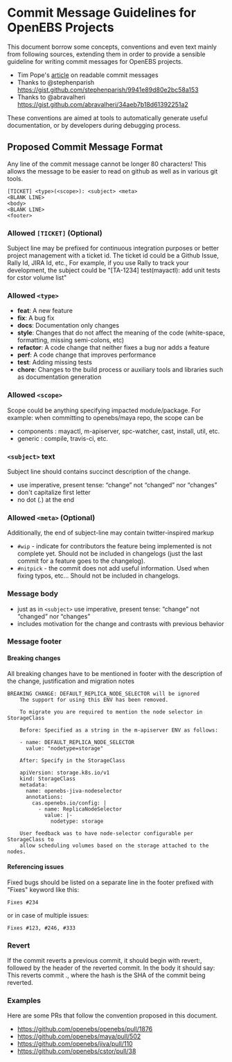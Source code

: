 # Commit Message Guidelines for OpenEBS Projects

This document borrow some concepts, conventions and even text mainly from following sources, extending them in order to provide a sensible guideline for writing commit messages for OpenEBS projects.
- Tim Pope's [article](http://tbaggery.com/2008/04/19/a-note-about-git-commit-messages.html) on readable commit messages
- Thanks to @stephenparish https://gist.github.com/stephenparish/9941e89d80e2bc58a153
- Thanks to @abravalheri https://gist.github.com/abravalheri/34aeb7b18d61392251a2

These conventions are aimed at tools to automatically generate useful documentation, or by developers during debugging process.

## Proposed Commit Message Format

Any line of the commit message cannot be longer 80 characters! This allows the message to be easier to read on github as well as in various git tools.

```
[TICKET] <type>(<scope>): <subject> <meta>
<BLANK LINE>
<body>
<BLANK LINE>
<footer>
```

### Allowed `[TICKET]` (Optional)

Subject line may be prefixed for continuous integration purposes
 or better project management with a ticket id. The ticket id could 
 be a Github Issue, Rally Id, JIRA Id, etc.,  For example,
 if you use Rally to track your development, the subject could be
 "[TA-1234] test(mayactl): add unit tests for cstor volume list"

### Allowed `<type>`
* **feat**: A new feature
* **fix**: A bug fix
* **docs**: Documentation only changes
* **style**: Changes that do not affect the meaning of the code 
  (white-space, formatting, missing semi-colons, etc)
* **refactor**: A code change that neither fixes a bug nor adds a feature
* **perf**: A code change that improves performance
* **test**: Adding missing tests
* **chore**: Changes to the build process or auxiliary tools and libraries
   such as documentation generation

### Allowed `<scope>`
Scope could be anything specifying impacted module/package.
For example: when committing to openebs/maya repo, the scope can be
- components : mayactl, m-apiserver, spc-watcher, cast, install, util, etc.
- generic    : compile, travis-ci, etc.

### `<subject>` text
Subject line should contains succinct description of the change. 

* use imperative, present tense: “change” not “changed” nor “changes”
* don't capitalize first letter
* no dot (.) at the end

### Allowed `<meta>` (Optional)
Additionally, the end of subject-line may contain twitter-inspired markup

* `#wip` - indicate for contributors the feature being implemented is not 
   complete yet. Should not be included in changelogs (just the last commit 
   for a feature goes to the changelog).
* `#nitpick` - the commit does not add useful information. Used when fixing 
   typos, etc... Should not be included in changelogs.

### Message body
* just as in `<subject>` use imperative, present tense: “change” not “changed” nor “changes”
* includes motivation for the change and contrasts with previous behavior


### Message footer

#### Breaking changes
All breaking changes have to be mentioned in footer with the description of the 
change, justification and migration notes

```
BREAKING CHANGE: DEFAULT_REPLICA_NODE_SELECTOR will be ignored
    The support for using this ENV has been removed. 

    To migrate you are required to mention the node selector in StorageClass

    Before: Specified as a string in the m-apiserver ENV as follows:

    - name: DEFAULT_REPLICA_NODE_SELECTOR
      value: "nodetype=storage"

    After: Specify in the StorageClass
    
    apiVersion: storage.k8s.io/v1
    kind: StorageClass
    metadata:
      name: openebs-jiva-nodeselector
      annotations:
        cas.openebs.io/config: |
          - name: ReplicaNodeSelector
            value: |-
              nodetype: storage

    User feedback was to have node-selector configurable per StorageClass to
    allow scheduling volumes based on the storage attached to the nodes. 
```

#### Referencing issues
Fixed bugs should be listed on a separate line in the footer prefixed with "Fixes" keyword like this:
```
Fixes #234
```

or in case of multiple issues:
```
Fixes #123, #246, #333
```

### Revert

If the commit reverts a previous commit, it should begin with revert:, followed by the header of the reverted commit. In the body it should say: This reverts commit <hash>., where the hash is the SHA of the commit being reverted.

### Examples

Here are some PRs that follow the convention proposed in this document.
- https://github.com/openebs/openebs/pull/1876
- https://github.com/openebs/maya/pull/502
- https://github.com/openebs/jiva/pull/110
- https://github.com/openebs/cstor/pull/38

